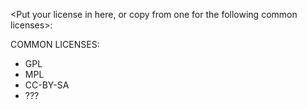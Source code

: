 <Put your license in here, or copy from one for the following common licenses>:

COMMON LICENSES:

* GPL
* MPL
* CC-BY-SA
* ???
